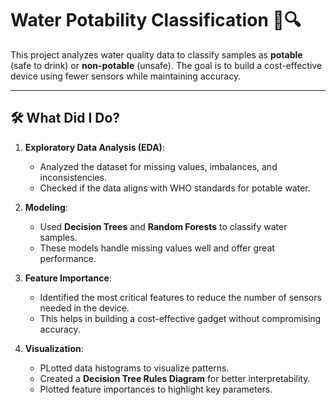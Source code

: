 # Water Potability Classification 🌊🔍

This project analyzes water quality data to classify samples as **potable** (safe to drink) or **non-potable** (unsafe). The goal is to build a cost-effective device using fewer sensors while maintaining accuracy.

---

## 🛠️ **What Did I Do?**
1. **Exploratory Data Analysis (EDA)**:
   - Analyzed the dataset for missing values, imbalances, and inconsistencies.
   - Checked if the data aligns with WHO standards for potable water.

2. **Modeling**:
   - Used **Decision Trees** and **Random Forests** to classify water samples.
   - These models handle missing values well and offer great performance.

3. **Feature Importance**:
   - Identified the most critical features to reduce the number of sensors needed in the device.
   - This helps in building a cost-effective gadget without compromising accuracy.

4. **Visualization**:
   - PLotted data histograms to visualize patterns.
   - Created a **Decision Tree Rules Diagram** for better interpretability.
   - Plotted feature importances to highlight key parameters.
